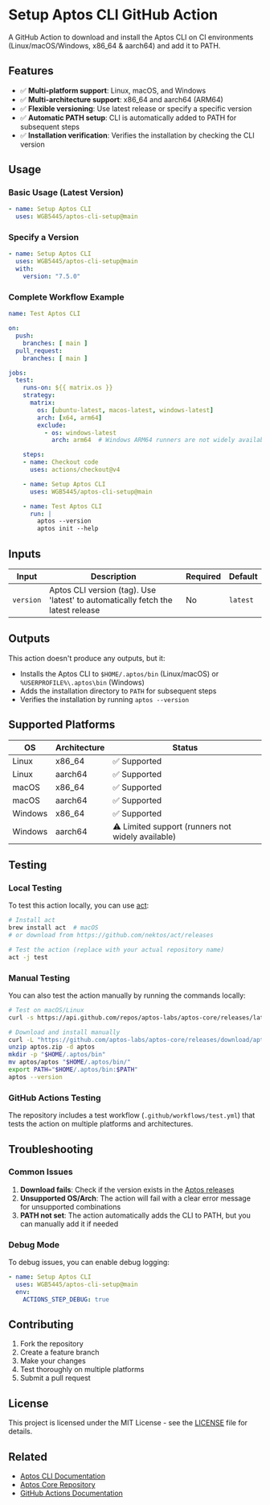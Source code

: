 # Setup Aptos CLI GitHub Action

A GitHub Action to download and install the Aptos CLI on CI environments (Linux/macOS/Windows, x86_64 & aarch64) and add it to PATH.

## Features

- ✅ **Multi-platform support**: Linux, macOS, and Windows
- ✅ **Multi-architecture support**: x86_64 and aarch64 (ARM64)
- ✅ **Flexible versioning**: Use latest release or specify a specific version
- ✅ **Automatic PATH setup**: CLI is automatically added to PATH for subsequent steps
- ✅ **Installation verification**: Verifies the installation by checking the CLI version

## Usage

### Basic Usage (Latest Version)

```yaml
- name: Setup Aptos CLI
  uses: WGB5445/aptos-cli-setup@main
```

### Specify a Version

```yaml
- name: Setup Aptos CLI
  uses: WGB5445/aptos-cli-setup@main
  with:
    version: "7.5.0"
```

### Complete Workflow Example

```yaml
name: Test Aptos CLI

on:
  push:
    branches: [ main ]
  pull_request:
    branches: [ main ]

jobs:
  test:
    runs-on: ${{ matrix.os }}
    strategy:
      matrix:
        os: [ubuntu-latest, macos-latest, windows-latest]
        arch: [x64, arm64]
        exclude:
          - os: windows-latest
            arch: arm64  # Windows ARM64 runners are not widely available yet

    steps:
    - name: Checkout code
      uses: actions/checkout@v4

    - name: Setup Aptos CLI
      uses: WGB5445/aptos-cli-setup@main

    - name: Test Aptos CLI
      run: |
        aptos --version
        aptos init --help
```

## Inputs

| Input | Description | Required | Default |
|-------|-------------|----------|---------|
| `version` | Aptos CLI version (tag). Use 'latest' to automatically fetch the latest release | No | `latest` |

## Outputs

This action doesn't produce any outputs, but it:
- Installs the Aptos CLI to `$HOME/.aptos/bin` (Linux/macOS) or `%USERPROFILE%\.aptos\bin` (Windows)
- Adds the installation directory to `PATH` for subsequent steps
- Verifies the installation by running `aptos --version`

## Supported Platforms

| OS | Architecture | Status |
|----|--------------|--------|
| Linux | x86_64 | ✅ Supported |
| Linux | aarch64 | ✅ Supported |
| macOS | x86_64 | ✅ Supported |
| macOS | aarch64 | ✅ Supported |
| Windows | x86_64 | ✅ Supported |
| Windows | aarch64 | ⚠️ Limited support (runners not widely available) |

## Testing

### Local Testing

To test this action locally, you can use [act](https://github.com/nektos/act):

```bash
# Install act
brew install act  # macOS
# or download from https://github.com/nektos/act/releases

# Test the action (replace with your actual repository name)
act -j test
```

### Manual Testing

You can also test the action manually by running the commands locally:

```bash
# Test on macOS/Linux
curl -s https://api.github.com/repos/aptos-labs/aptos-core/releases/latest | grep '"tag_name":' | head -1 | sed -E 's/.*"([^"]+)".*/\1/'

# Download and install manually
curl -L "https://github.com/aptos-labs/aptos-core/releases/download/aptos-cli-v7.5.0/aptos-cli-7.5.0-darwin-x86_64.zip" -o aptos.zip
unzip aptos.zip -d aptos
mkdir -p "$HOME/.aptos/bin"
mv aptos/aptos "$HOME/.aptos/bin/"
export PATH="$HOME/.aptos/bin:$PATH"
aptos --version
```

### GitHub Actions Testing

The repository includes a test workflow (`.github/workflows/test.yml`) that tests the action on multiple platforms and architectures.

## Troubleshooting

### Common Issues

1. **Download fails**: Check if the version exists in the [Aptos releases](https://github.com/aptos-labs/aptos-core/releases)
2. **Unsupported OS/Arch**: The action will fail with a clear error message for unsupported combinations
3. **PATH not set**: The action automatically adds the CLI to PATH, but you can manually add it if needed

### Debug Mode

To debug issues, you can enable debug logging:

```yaml
- name: Setup Aptos CLI
  uses: WGB5445/aptos-cli-setup@main
  env:
    ACTIONS_STEP_DEBUG: true
```

## Contributing

1. Fork the repository
2. Create a feature branch
3. Make your changes
4. Test thoroughly on multiple platforms
5. Submit a pull request

## License

This project is licensed under the MIT License - see the [LICENSE](LICENSE) file for details.

## Related

- [Aptos CLI Documentation](https://aptos.dev/tools/aptos-cli/)
- [Aptos Core Repository](https://github.com/aptos-labs/aptos-core)
- [GitHub Actions Documentation](https://docs.github.com/en/actions) 